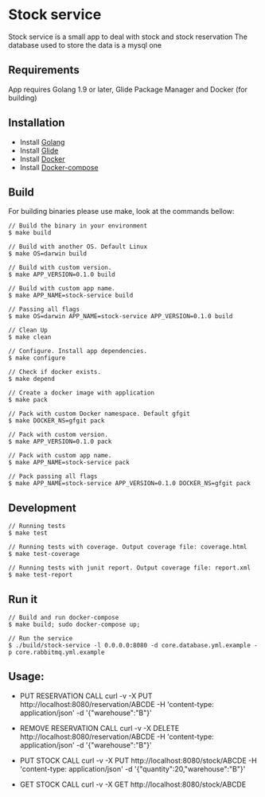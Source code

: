 # Stock service
Stock service is a small app to deal with stock and stock reservation
The database used to store the data is a mysql one

## Requirements
App requires Golang 1.9 or later, Glide Package Manager and Docker (for building)

## Installation
- Install [Golang](https://golang.org/doc/install)
- Install [Glide](https://glide.sh)
- Install [Docker](htts://docker.com)
- Install [Docker-compose](https://docs.docker.com/compose/)

## Build
For building binaries please use make, look at the commands bellow:

```
// Build the binary in your environment
$ make build

// Build with another OS. Default Linux
$ make OS=darwin build

// Build with custom version.
$ make APP_VERSION=0.1.0 build

// Build with custom app name.
$ make APP_NAME=stock-service build

// Passing all flags
$ make OS=darwin APP_NAME=stock-service APP_VERSION=0.1.0 build

// Clean Up
$ make clean

// Configure. Install app dependencies.
$ make configure

// Check if docker exists.
$ make depend

// Create a docker image with application
$ make pack

// Pack with custom Docker namespace. Default gfgit
$ make DOCKER_NS=gfgit pack

// Pack with custom version.
$ make APP_VERSION=0.1.0 pack

// Pack with custom app name.
$ make APP_NAME=stock-service pack

// Pack passing all flags
$ make APP_NAME=stock-service APP_VERSION=0.1.0 DOCKER_NS=gfgit pack
```

## Development
```
// Running tests
$ make test

// Running tests with coverage. Output coverage file: coverage.html
$ make test-coverage

// Running tests with junit report. Output coverage file: report.xml
$ make test-report
```

## Run it
```
// Build and run docker-compose
$ make build; sudo docker-compose up;

// Run the service
$ ./build/stock-service -l 0.0.0.0:8080 -d core.database.yml.example -p core.rabbitmq.yml.example
```

## Usage:

* PUT RESERVATION CALL
curl -v -X PUT http://localhost:8080/reservation/ABCDE -H 'content-type: application/json' -d '{"warehouse":"B"}'

* REMOVE RESERVATION CALL
curl -v -X DELETE http://localhost:8080/reservation/ABCDE -H 'content-type: application/json' -d '{"warehouse":"B"}'

* PUT STOCK CALL
curl -v -X PUT http://localhost:8080/stock/ABCDE -H 'content-type: application/json' -d '{"quantity":20,"warehouse":"B"}'

* GET STOCK CALL
curl -v -X GET http://localhost:8080/stock/ABCDE